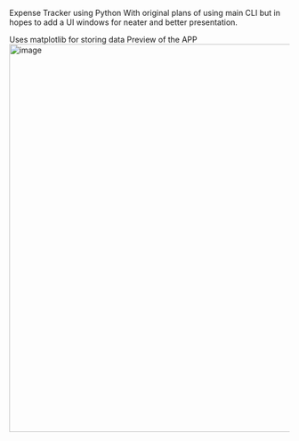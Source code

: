 Expense Tracker using Python
With original plans of using main CLI but in hopes to add a UI windows for neater and better presentation.

Uses matplotlib for storing data
Preview of the APP
<img width="934" height="698" alt="image" src="https://github.com/user-attachments/assets/17e3e484-e0d8-4231-896b-753cccf5d879" />
